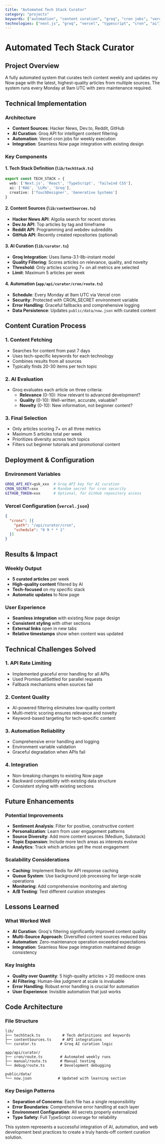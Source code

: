 ```yaml
---
title: "Automated Tech Stack Curator"
category: "projects"
keywords: ["automation", "content curation", "groq", "cron jobs", "vercel", "ai", "nextjs"]
technologies: ["next.js", "groq", "vercel", "typescript", "cron", "ai"]
---
```


# Automated Tech Stack Curator

## Project Overview

A fully automated system that curates tech content weekly and updates my Now page with the latest, highest-quality articles from multiple sources. The system runs every Monday at 9am UTC with zero maintenance required.

## Technical Implementation

### Architecture
- **Content Sources**: Hacker News, Dev.to, Reddit, GitHub
- **AI Curation**: Groq API for intelligent content filtering
- **Automation**: Vercel cron jobs for weekly execution
- **Integration**: Seamless Now page integration with existing design

### Key Components

#### 1. Tech Stack Definition (`lib/techStack.ts`)
```typescript
export const TECH_STACK = {
  web: ['Next.js', 'React', 'TypeScript', 'Tailwind CSS'],
  ai: ['RAG', 'LLMs', 'Groq'],
  creative: ['TouchDesigner', 'Generative Systems']
}
```

#### 2. Content Sources (`lib/contentSources.ts`)
- **Hacker News API**: Algolia search for recent stories
- **Dev.to API**: Top articles by tag and timeframe
- **Reddit API**: Programming and webdev subreddits
- **GitHub API**: Recently created repositories (optional)

#### 3. AI Curation (`lib/curator.ts`)
- **Groq Integration**: Uses llama-3.1-8b-instant model
- **Quality Filtering**: Scores articles on relevance, quality, and novelty
- **Threshold**: Only articles scoring 7+ on all metrics are selected
- **Limit**: Maximum 5 articles per week

#### 4. Automation (`app/api/curator/cron/route.ts`)
- **Schedule**: Every Monday at 9am UTC via Vercel cron
- **Security**: Protected with CRON_SECRET environment variable
- **Error Handling**: Graceful fallbacks and comprehensive logging
- **Data Persistence**: Updates `public/data/now.json` with curated content

## Content Curation Process

### 1. Content Fetching
- Searches for content from past 7 days
- Uses tech-specific keywords for each technology
- Combines results from all sources
- Typically finds 20-30 items per tech topic

### 2. AI Evaluation
- Groq evaluates each article on three criteria:
  - **Relevance** (0-10): How relevant to advanced development?
  - **Quality** (0-10): Well-written, accurate, valuable?
  - **Novelty** (0-10): New information, not beginner content?

### 3. Final Selection
- Only articles scoring 7+ on all three metrics
- Maximum 5 articles total per week
- Prioritizes diversity across tech topics
- Filters out beginner tutorials and promotional content

## Deployment & Configuration

### Environment Variables
```bash
GROQ_API_KEY=gsk_xxx  # Groq API key for AI curation
CRON_SECRET=xxx       # Random secret for cron security
GITHUB_TOKEN=xxx      # Optional, for GitHub repository access
```

### Vercel Configuration (`vercel.json`)
```json
{
  "crons": [{
    "path": "/api/curator/cron",
    "schedule": "0 9 * * 1"
  }]
}
```

## Results & Impact

### Weekly Output
- **5 curated articles** per week
- **High-quality content** filtered by AI
- **Tech-focused** on my specific stack
- **Automatic updates** to Now page

### User Experience
- **Seamless integration** with existing Now page design
- **Consistent styling** with other sections
- **External links** open in new tabs
- **Relative timestamps** show when content was updated

## Technical Challenges Solved

### 1. API Rate Limiting
- Implemented graceful error handling for all APIs
- Used Promise.allSettled for parallel requests
- Fallback mechanisms when sources fail

### 2. Content Quality
- AI-powered filtering eliminates low-quality content
- Multi-metric scoring ensures relevance and novelty
- Keyword-based targeting for tech-specific content

### 3. Automation Reliability
- Comprehensive error handling and logging
- Environment variable validation
- Graceful degradation when APIs fail

### 4. Integration
- Non-breaking changes to existing Now page
- Backward compatibility with existing data structure
- Consistent styling with existing sections

## Future Enhancements

### Potential Improvements
- **Sentiment Analysis**: Filter for positive, constructive content
- **Personalization**: Learn from user engagement patterns
- **Source Diversity**: Add more content sources (Medium, Substack)
- **Topic Expansion**: Include more tech areas as interests evolve
- **Analytics**: Track which articles get the most engagement

### Scalability Considerations
- **Caching**: Implement Redis for API response caching
- **Queue System**: Use background job processing for large-scale operations
- **Monitoring**: Add comprehensive monitoring and alerting
- **A/B Testing**: Test different curation strategies

## Lessons Learned

### What Worked Well
- **AI Curation**: Groq's filtering significantly improved content quality
- **Multi-Source Approach**: Diversified content sources reduced bias
- **Automation**: Zero-maintenance operation exceeded expectations
- **Integration**: Seamless Now page integration maintained design consistency

### Key Insights
- **Quality over Quantity**: 5 high-quality articles > 20 mediocre ones
- **AI Filtering**: Human-like judgment at scale is invaluable
- **Error Handling**: Robust error handling is crucial for automation
- **User Experience**: Invisible automation that just works

## Code Architecture

### File Structure
```
lib/
├── techStack.ts          # Tech definitions and keywords
├── contentSources.ts     # API integrations
└── curator.ts           # Groq AI curation logic

app/api/curator/
├── cron/route.ts        # Automated weekly runs
├── manual/route.ts      # Manual testing
└── debug/route.ts       # Development debugging

public/data/
└── now.json            # Updated with learning section
```

### Key Design Patterns
- **Separation of Concerns**: Each file has a single responsibility
- **Error Boundaries**: Comprehensive error handling at each layer
- **Environment Configuration**: All secrets properly externalized
- **Type Safety**: Full TypeScript coverage for reliability

This system represents a successful integration of AI, automation, and web development best practices to create a truly hands-off content curation solution.

